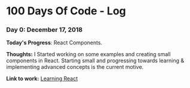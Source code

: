 # 100 Days Of Code - Log

### Day 0: December 17, 2018

**Today's Progress**: React Components.

**Thoughts:** I Started working on some examples and creating small components in React. Starting small and progressing towards learning & implementing advanced concepts is the current motive.

**Link to work:** [Learning React](https://github.com/tnvr-bhatia/learning-react)
